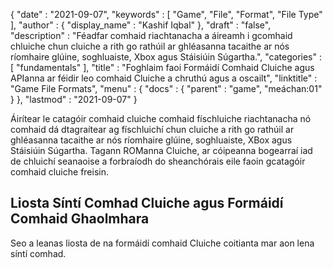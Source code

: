 {
  "date" : "2021-09-07",
  "keywords" : [ "Game", "File", "Format", "File Type" ],
  "author" : {
    "display_name" : "Kashif Iqbal"
},
  "draft" : "false",
  "description" : "Féadfar comhaid riachtanacha a áireamh i gcomhaid chluiche chun cluiche a rith go rathúil ar ghléasanna tacaithe ar nós ríomhaire glúine, soghluaiste, Xbox agus Stáisiúin Súgartha.",
  "categories" : [ "fundamentals" ],
  "title" : "Foghlaim faoi Formáidí Comhaid Cluiche agus APIanna ar féidir leo comhaid Cluiche a chruthú agus a oscailt",
  "linktitle" : "Game File Formats",
  "menu" : {
    "docs" : {
      "parent" : "game",
"meáchan:01"
}
},
  "lastmod" : "2021-09-07"
}

Áirítear le catagóir comhaid cluiche comhaid físchluiche riachtanacha nó comhaid dá dtagraítear ag físchluichí chun cluiche a rith go rathúil ar ghléasanna tacaithe ar nós ríomhaire glúine, soghluaiste, XBox agus Stáisiúin Súgartha.
Tagann ROManna Cluiche, ar cóipeanna bogearraí iad de chluichí seanaoise a forbraíodh do sheanchórais eile faoin gcatagóir comhaid cluiche freisin.

## Liosta Síntí Comhad Cluiche agus Formáidí Comhaid Ghaolmhara
Seo a leanas liosta de na formáidí comhaid Cluiche coitianta mar aon lena síntí comhad.

